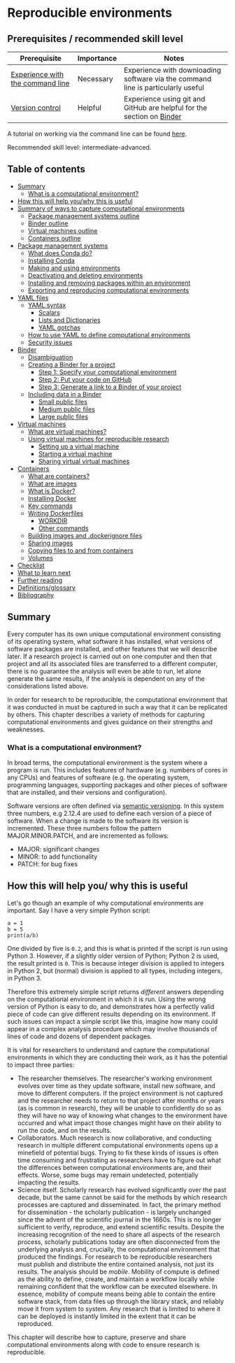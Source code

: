 # Reproducible environments


## Prerequisites / recommended skill level

| Prerequisite                                                                                  | Importance | Notes                                                                                    |
| --------------------------------------------------------------------------------------------- | ---------- | ---------------------------------------------------------------------------------------- |
| [Experience with the command line](https://programminghistorian.org/en/lessons/intro-to-bash) | Necessary  | Experience with downloading software via the command line is particularly useful         |
| [Version control](/version_control/version_control)                                           | Helpful    | Experience using git and GitHub are helpful for the section on [Binder](#Binder_section) |

A tutorial on working via the command line can be found [here](https://programminghistorian.org/en/lessons/intro-to-bash).

Recommended skill level: intermediate-advanced.

## Table of contents

- [Summary](#Summary)
  - [What is a computational environment?](#What_is_a_computational_environment)
- [How this will help you/why this is useful](#How_this_will_help_you_why_this_is_useful)
- [Summary of ways to capture computational environments](./01/options#Summary_of_ways_to_capture_computational_environments)
  - [Package management systems outline](./01/options#Package_management_systems_outline)
  - [Binder outline](./01/options#Binder_outline)
  - [Virtual machines outline](./01/options#Virtual_machines_outline)
  - [Containers outline](./01/options#Containers_outline)
- [Package management systems](./02/package-management#Package_management_systems)
    - [What does Conda do?](./02/package-management#What_does_Conda_do)
    - [Installing Conda](./02/package-management#Installing_Conda)
    - [Making and using environments](./02/package-management#Making_and_using_environments)
    - [Deactivating and deleting environments](./02/package-management#Deactivating_and_deleting_environments)
    - [Installing and removing packages within an environment](./02/package-management#Installing_and_removing_packages_within_an_environment)
    - [Exporting and reproducing computational environments](./02/package-management#Exporting_and_reproducing_computational_environments)
- [YAML files](./03/yaml#YAML_files)
    - [YAML syntax](./03/yaml#YAML_syntax)
        - [Scalars](./03/yaml#Scalars)
        - [Lists and Dictionaries](./03/yaml#Lists_and_Dictionaries)
        - [YAML gotchas](./03/yaml#YAML_gotchas)
    - [How to use YAML to define computational environments](./03/yaml#How_to_use_YAML_to_define_computational_environments)
    - [Security issues](./03/yaml#Security_issues)
- [Binder](./04/binder#Binder_section)
    - [Disambiguation](./04/binder#Disambiguation)
    - [Creating a Binder for a project](./04/binder#Creating_a_binder_for_a_project)
        - [Step 1: Specify your computational environment](./04/binder#Step_1_Specify_your_computational_environment)
        - [Step 2: Put your code on GitHub](./04/binder#Step_2_Put_your_code_on_GitHub)
        - [Step 3: Generate a link to a Binder of your project](./04/binder#Step_3_Generate_a_link_to_a_Binder_of_your_project)
    - [Including data in a Binder](./04/binder#Including_data_in_a_Binder)
        - [Small public files](./04/binder#Small_public_files)
        - [Medium public files](./04/binder#Medium_public_files)
        - [Large public files](./04/binder#Large_public_files)
- [Virtual machines](./05/virtual-machines#Virtual_machines)
  - [What are virtual machines?](./05/virtual-machines#What_are_virtual_machines)
  - [Using virtual machines for reproducible research](./05/virtual-machines#Using_virtual_machines_for_reproducible_research)
    - [Setting up a virtual machine](./05/virtual-machines#Setting_up_a_virtual_machine)
    - [Starting a virtual machine](./05/virtual-machines#Starting_a_virtual_machine)
    - [Sharing virtual virtual machines](./05/virtual-machines#Sharing_virtual_virtual_machines)
- [Containers](./06/containers#Containers_section)
  - [What are containers?](./06/containers#What_are_containers)
  - [What are images](./06/containers#What_are_images)
  - [What is Docker?](./06/containers#What_is_Docker)
  - [Installing Docker](./06/containers#Installing_Docker)
  - [Key commands](./06/containers#Key_commands)
  - [Writing Dockerfiles](./06/containers#Writing_Dockerfiles)
    - [WORKDIR](./06/containers#WORKDIR)
    - [Other commands](./06/containers#Other_commands)
  - [Building images and .dockerignore files](./06/containers#Building_images_and_dockerignore_files)
  - [Sharing images](./06/containers#Sharing_images)
  - [Copying files to and from containers](./06/containers#Copying_files_to_and_from_containers)
  - [Volumes](./06/containers#Volumes)
- [Checklist](./07/checklist#Checklist)
- [What to learn next](./08/resources#What_to_learn_next)
- [Further reading](./08/resources#Further_reading)
- [Definitions/glossary](./08/resources#Definitions_glossary)
- [Bibliography](./08/resources#Bibliography)


<a name="Summary"></a>

## Summary

Every computer has its own unique computational environment consisting of its operating system, what software it has installed, what versions of software packages are installed, and other features that we will describe later. If a research project is carried out on one computer and then that project and all its associated files are transferred to a different computer, there is no guarantee the analysis will even be able to run, let alone generate the same results, if the analysis is dependent on any of the considerations listed above.

In order for research to be reproducible, the computational environment that it was conducted in must be captured in such a way that it can be replicated by others. This chapter describes a variety of methods for capturing computational environments and gives guidance on their strengths and weaknesses.

<a name="What_is_a_computational_environment"></a>

### What is a computational environment?

In broad terms, the computational environment is the system where a program is run. This includes features of hardware (e.g. numbers of cores in any CPUs) and features of software (e.g. the operating system, programming languages, supporting packages and other pieces of software that are installed, and their versions and configuration).

Software versions are often defined via [semantic versioning](https://semver.org). In this system three numbers, e.g 2.12.4 are used to define each version of a piece of software. When a change is made to the software its version is incremented. These three numbers follow the pattern MAJOR.MINOR.PATCH, and are incremented as follows:

- MAJOR: significant changes
- MINOR: to add functionality
- PATCH: for bug fixes

<a name="How_this_will_help_you_why_this_is_useful"></a>

## How this will help you/ why this is useful

Let's go though an example of why computational environments are important. Say I have a very simple Python script:

```
a = 1
b = 5
print(a/b)
```

One divided by five is `0.2`, and this is what is printed if the script is run using Python 3. However, if a slightly older version of Python; Python 2 is used, the result printed is `0`. This is because integer division is applied to integers in Python 2, but (normal) division is applied to all types, including integers, in Python 3.

Therefore this extremely simple script returns _different_ answers depending on the computational environment in which it is run. Using the wrong version of Python is easy to do, and demonstrates how a perfectly valid piece of code can give different results depending on its environment. If such issues can impact a simple script like this, imagine how many could appear in a complex analysis procedure which may involve thousands of lines of code and dozens of dependent packages.

It is vital for researchers to understand and capture the computational environments in which they are conducting their work, as it has the potential to impact three parties:

- The researcher themselves. The researcher's working environment evolves over time as they update software, install new software, and move to different computers. If the project environment is not captured and the researcher needs to return to that project after months or years (as is common in research), they will be unable to confidently do so as they will have no way of knowing what changes to the environment have occurred and what impact those changes might have on their ability to run the code, and on the results.
- Collaborators. Much research is now collaborative, and conducting research in multiple different computational environments opens up a minefield of potential bugs. Trying to fix these kinds of issues is often time consuming and frustrating as researchers have to figure out what the differences between computational environments are, and their effects. Worse, some bugs may remain undetected, potentially impacting the results.
- Science itself. Scholarly research has evolved significantly over the past decade, but the same cannot be said for the methods by which research processes are captured and disseminated. In fact, the primary method for dissemination - the scholarly publication - is largely unchanged since the advent of the scientific journal in the 1660s. This is no longer sufficient to verify, reproduce, and extend scientific results. Despite the increasing recognition of the need to share all aspects of the research process, scholarly publications today are often disconnected from the underlying analysis and, crucially, the computational environment that produced the findings. For research to be reproducible researchers must publish and distribute the entire contained analysis, not just its results. The analysis should be _mobile_. Mobility of compute is defined as the ability to define, create, and maintain a workflow locally while remaining confident that the workflow can be executed elsewhere. In essence, mobility of compute means being able to contain the entire software stack, from data files up through the library stack, and reliably move it from system to system. Any research that is limited to where it can be deployed is instantly limited in the extent that it can be reproduced.

This chapter will describe how to capture, preserve and share computational environments along with code to ensure research is reproducible.